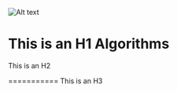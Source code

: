 ![Alt text](./Friends.jpg=100x20)

This is an H1
Algorithms
=============


This is an H2

===========
This is an H3

